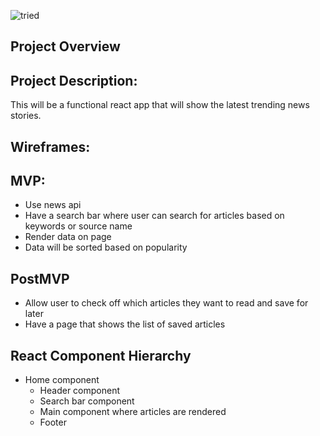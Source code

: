![tried](https://media.giphy.com/media/fVeo7iZldhfxC94Hwh/giphy.gif)

## Project Overview

## Project Description:
This will be a functional react app that will show the latest trending news stories.

## Wireframes:


## MVP:
- Use news api
- Have a search bar where user can search for articles based on keywords or source name
- Render data on page
- Data will be sorted based on popularity 

## PostMVP 
- Allow user to check off which articles they want to read and save for later
- Have a page that shows the list of saved articles

## React Component Hierarchy
- Home component 
    - Header component
    - Search bar component
    - Main component where articles are rendered
    - Footer 
